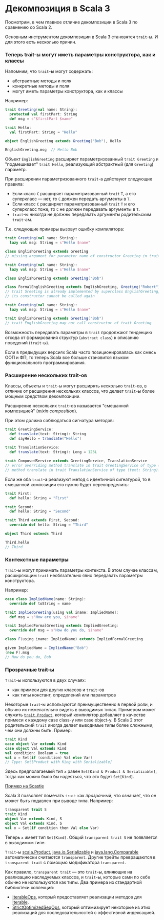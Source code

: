 # Декомпозиция в Scala 3

Посмотрим, в чем главное отличие декомпозиции в Scala 3 по сравнению со Scala 2.

Основным инструментом декомпозиции в Scala 3 становятся `trait`-ы.
И для этого есть несколько причин.


### Теперь trait-ы могут иметь параметры конструктора, как и классы

Напомним, что `trait`-ы могут содержать:

- абстрактные методы и поля
- конкретные методы и поля
- могут иметь параметры конструктора, как и классы

Например:

```scala
trait Greeting(val name: String):
  protected val firstPart: String
  def msg = s"$firstPart $name"

trait Hello:
  val firstPart: String = "Hello"

object EnglishGreeting extends Greeting("Bob"), Hello

EnglishGreeting.msg  // Hello Bob
```

Объект `EnglishGreeting` расширяет параметризованный `trait Greeting` и "подмешивает" `trait Hello`, 
реализующий абстрактный (для `Greeting`) параметр.

При расширении параметризованного `trait`-а действуют следующие правила:

- Если класс `C` расширяет параметризованный `trait` `T`, 
  а его суперкласс — нет, то `C` должен передать аргументы в `T`.
- Если класс `C` расширяет параметризованный `trait` `T` 
  и его суперкласс тоже, то `C` не должен передавать аргументы в `T`.
- `trait`-ы никогда не должны передавать аргументы родительским `trait`-ам.

Т.е. следующие примеры вызовут ошибку компилятора:

```scala
trait Greeting(val name: String):
  lazy val msg: String = s"Hello $name"

class EnglishGreeting extends Greeting
// missing argument for parameter name of constructor Greeting in trait Greeting: (name: String)
```

```scala
trait Greeting(val name: String):
  lazy val msg: String = s"Hello $name"

class EnglishGreeting extends Greeting("Bob")

class FormalEnglishGreeting extends EnglishGreeting, Greeting("Robert")
// trait Greeting is already implemented by superclass EnglishGreeting,
// its constructor cannot be called again
```

```scala
trait Greeting(val name: String):
  lazy val msg: String = s"Hello $name"

trait EnglishGreeting extends Greeting("Bob")
// trait EnglishGreeting may not call constructor of trait Greeting
```

Возможность передавать параметры в `trait` продолжают тенденцию отхода от формирования структур (`abstract class`)
к описанию поведений (`trait`-ы).

Если в предыдущих версиях Scala часто позиционировалась как смесь ООП и ФП, то теперь 
Scala все больше становится языком функционального программирования. 


### Расширение нескольких trait-ов

Классы, объекты и `trait`-ы могут расширять несколько `trait`-ов, в отличие от расширения нескольких классов,
что делает `trait`-ы более мощным средством декомпозиции.

Расширение нескольких `trait`-ов называется "смешанной композицией" (_mixin composition_).

При этом должна соблюдаться сигнатура методов:

```scala
trait GreetingService:
  def translate(text: String): String
  def sayHello = translate("Hello")
  
trait TranslationService:
  def translate(text: String): Long = 123L

trait ComposedService extends GreetingService, TranslationService
// error overriding method translate in trait GreetingService of type (text: String): String;
// method translate in trait TranslationService of type (text: String): Long has incompatible type
```

Если же оба `trait`-а реализуют метод с идентичной сигнатурой, то в смешанной композиции его нужно будет переопределить:

```scala
trait First:
  def hello: String = "First"

trait Second:
  def hello: String = "Second"

trait Third extends First, Second:
  override def hello: String = "Third"

object Third extends Third

Third.hello
// Third
```


### Контекстные параметры

`Trait`-ы могут принимать параметры контекста. 
В этом случае классам, расширяющим `trait` необязательно явно передавать параметры конструктора.

Например:

```scala
case class ImpliedName(name: String):
  override def toString = name

trait ImpliedGreeting(using val iname: ImpliedName):
  def msg = s"How are you, $iname"

trait ImpliedFormalGreeting extends ImpliedGreeting:
  override def msg = s"How do you do, $iname"

class F(using iname: ImpliedName) extends ImpliedFormalGreeting

given ImpliedName = ImpliedName("Bob")
(new F).msg
// How do you do, Bob
```

### Прозрачные trait-ы

`Trait`-ы используются в двух случаях:

- как примеси для других классов и `trait`-ов
- как типы констант, определений или параметров

Некоторые `trait`-ы используются преимущественно в первой роли, и обычно их нежелательно видеть в выводимых типах.
Примером может служить [`trait Product`](https://scala-lang.org/api/3.x/scala/Product.html),
который компилятор добавляет в качестве примеси к каждому case class-у или case object-у.
В Scala 2 этот родительский `trait` иногда делает выводимые типы более сложными, чем они должны быть.
Пример:

```scala
trait Kind
case object Var extends Kind
case object Val extends Kind
val condition: Boolean = true
val x = Set(if (condition) Val else Var)
// Type: Set[Product with King with Serializable]
```

Здесь предполагаемый тип `x` равен `Set[Kind & Product & Serializable]`,
тогда как можно было бы надеяться, что это будет `Set[Kind]`.

[Пример на Scastie](https://scastie.scala-lang.org/cZ3GfNz9T0O3c2Vp1nxOaw)

Scala 3 позволяет помечать `trait` как _прозрачный_, что означает, что он может быть подавлен при выводе типа.
Например:

```scala
transparent trait S
trait Kind
object Var extends Kind, S
object Val extends Kind, S
val x = Set(if condition then Val else Var)
```

Теперь `x` имеет тип `Set[Kind]`. Общий `transparent trait S` не появляется в выводимом типе.

`Trait`-ы [scala.Product](https://scala-lang.org/api/3.x/scala/Product.html),
[java.io.Serializable](https://docs.oracle.com/en/java/javase/11/docs/api/java.base/java/io/Serializable.html)
и [java.lang.Comparable](https://docs.oracle.com/en/java/javase/11/docs/api/java.base/java/lang/Comparable.html)
автоматически считаются `transparent`.
Другие трейты превращаются в `transparent trait` с помощью модификатора `transparent`.

Как правило, `transparent trait` — это `trait`-ы, влияющие на реализацию наследуемых классов,
и `trait`-ы, которые сами по себе обычно не используются как типы.
Два примера из стандартной библиотеки коллекций:

- [IterableOps](https://scala-lang.org/api/3.x/scala/collection/IterableOps.html),
  который предоставляет реализации методов для [Iterable](https://scala-lang.org/api/3.x/scala/collection/Iterable.html).
- [StrictOptimizedSeqOps](https://scala-lang.org/api/3.x/scala/collection/StrictOptimizedSeqOps.html),
  который оптимизирует некоторые из этих реализаций для последовательностей с эффективной индексацией.


